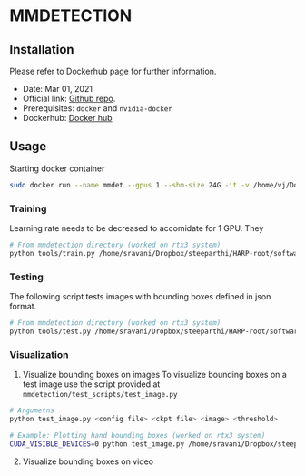 # MMDETECTION
## Installation
Please refer to Dockerhub page for further information.
+ Date: Mar 01, 2021
+ Official link: [Github repo](https://github.com/open-mmlab/mmdetection/blob/master/docs/get_started.md).
+ Prerequisites: `docker` and `nvidia-docker`
+ Dockerhub: [Docker hub](https://hub.docker.com/repository/docker/venkatesh369/mmdetection)

## Usage
Starting docker container
```bash
sudo docker run --name mmdet --gpus 1 --shm-size 24G -it -v /home/vj/DockerHome/mmdetection:/home venkatesh369/mmdetection:working
```
### Training
Learning rate needs to be decreased to accomidate for 1 GPU. They
```bash
# From mmdetection directory (worked on rtx3 system)
python tools/train.py /home/sravani/Dropbox/steeparthi/HARP-root/software/vj-HARP/mmdetection-configs/hands/faster-rcnn/aolme_hands_faster_rcnn.py --work-dir /home/sravani/Softwares/open-mmlab/mmdetection/work_dirs/temp
```
### Testing
The following script tests images with bounding boxes defined in json format.
```bash
# From mmdetection directory (worked on rtx3 system)
python tools/test.py /home/sravani/Dropbox/steeparthi/HARP-root/software/vj-HARP/mmdetection-configs/hands/faster-rcnn/aolme_hands_faster_rcnn.py /home/sravani/Softwares/open-mmlab/mmdetection/work_dirs/temp/latest.pth --eval bbox
```
### Visualization
1. Visualize bounding boxes on images
To visualize bounding boxes on a test image use the script provided at `mmdetection/test_scripts/test_image.py`
```bash
# Argumetns
python test_image.py <config file> <ckpt file> <image> <threshold>

# Example: Plotting hand bounding boxes (worked on rtx3 system)
CUDA_VISIBLE_DEVICES=0 python test_image.py /home/sravani/Dropbox/steeparthi/HARP-root/software/vj-HARP/mmdetection/hands/configs/faster-rcnn/no_aug/aolme_hands_faster_rcnn.py /home/sravani/Softwares/open-mmlab/mmdetection/work_dir/no_aug/latest.pth /home/sravani/Dropbox/steeparthi/HARP-root/data/hand_detection/images/G-C1L1P-Mar30-C-Kelly_q2_06-06_30fps_poc_12966.png 0.3
```
2. Visualize bounding boxes on video
